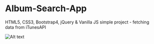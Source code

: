 # Album-Search-App

HTML5, CSS3, Bootstrap4, jQuery & Vanilla JS simple project - fetching data from iTunesAPI

![Alt text](https://raw.githubusercontent.com/korneliarohulko/Music-app/master/img/Peek%202017-12-30%2015-53.gif?raw=true "Optional Title")
